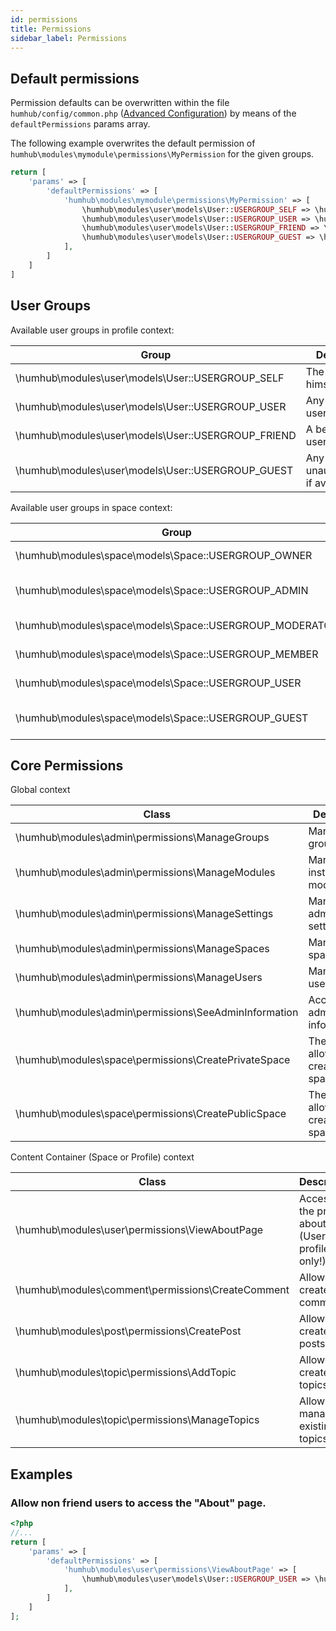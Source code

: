 ```yaml
---
id: permissions
title: Permissions
sidebar_label: Permissions
---
```


Default permissions
----------------

Permission defaults can be overwritten within the file `humhub/config/common.php` ([Advanced Configuration](advanced-configuration.md)) by means of the `defaultPermissions` params array.

The following example overwrites the default permission of `humhub\modules\mymodule\permissions\MyPermission` for the given groups.

```php
return [
    'params' => [
        'defaultPermissions' => [
            'humhub\modules\mymodule\permissions\MyPermission' => [
                \humhub\modules\user\models\User::USERGROUP_SELF => \humhub\libs\BasePermission::STATE_ALLOW,
                \humhub\modules\user\models\User::USERGROUP_USER => \humhub\libs\BasePermission::STATE_ALLOW,
                \humhub\modules\user\models\User::USERGROUP_FRIEND => \humhub\libs\BasePermission::STATE_ALLOW,
                \humhub\modules\user\models\User::USERGROUP_GUEST => \humhub\libs\BasePermission::STATE_ALLOW,
            ],
        ]
    ]
]
```

User Groups
-----------

Available user groups in profile context:

| Group   | Description |
|---|---|
| \humhub\modules\user\models\User::USERGROUP_SELF  | The user himself |
| \humhub\modules\user\models\User::USERGROUP_USER  | Any registered user |
| \humhub\modules\user\models\User::USERGROUP_FRIEND  | A befriended user |
| \humhub\modules\user\models\User::USERGROUP_GUEST  | Any user, even unauthenticated if available |

Available user groups in space context:

| Group   | Description |
|---|---|
| \humhub\modules\space\models\Space::USERGROUP_OWNER  | The owner of the space |
| \humhub\modules\space\models\Space::USERGROUP_ADMIN  | An administrator of the space |
| \humhub\modules\space\models\Space::USERGROUP_MODERATOR  | A moderator of the space |
| \humhub\modules\space\models\Space::USERGROUP_MEMBER  | A member of the space |
| \humhub\modules\space\models\Space::USERGROUP_USER  | Any registered user |
| \humhub\modules\space\models\Space::USERGROUP_GUEST  | Any user, even unauthenticated if available |


Core Permissions
-----------------

Global context

| Class   | Description |
|---|---|
| \humhub\modules\admin\permissions\ManageGroups  | Manage user groups |
| \humhub\modules\admin\permissions\ManageModules  | Manage installed modules |
| \humhub\modules\admin\permissions\ManageSettings  | Manage administrative settings |
| \humhub\modules\admin\permissions\ManageSpaces  | Manage spaces |
| \humhub\modules\admin\permissions\ManageUsers  | Manage users |
| \humhub\modules\admin\permissions\SeeAdminInformation  | Access to administrative informations |
| \humhub\modules\space\permissions\CreatePrivateSpace  | The user is allowed to create private spaces. |
| \humhub\modules\space\permissions\CreatePublicSpace  | The user is allowed to create public spaces. |


Content Container (Space or Profile) context

| Class   | Description |
|---|---|
| \humhub\modules\user\permissions\ViewAboutPage  | Access to the profile about page. (User profile only!) |
| \humhub\modules\comment\permissions\CreateComment  | Allowed to create new comments. |
| \humhub\modules\post\permissions\CreatePost  | Allowed to create new posts. |
| \humhub\modules\topic\permissions\AddTopic  | Allowed to create new topics. |
| \humhub\modules\topic\permissions\ManageTopics  | Allowed to manage existing topics. |


Examples
--------

### Allow non friend users to access the "About" page.

```php
<?php
//...
return [
    'params' => [
        'defaultPermissions' => [
            'humhub\modules\user\permissions\ViewAboutPage' => [
                \humhub\modules\user\models\User::USERGROUP_USER => \humhub\libs\BasePermission::STATE_ALLOW,
            ],
        ]
    ]
];
```

